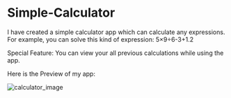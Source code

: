 # Simple-Calculator

I have created a simple calculator app which can calculate any expressions. For example, you can solve this kind of expression: 5×9÷6-3+1.2

Special Feature: 
You can view your all previous calculations while using the app.

Here is the Preview of my app:


![calculator_image](https://github.com/JihanHasan1/Simple-Calculator/assets/150295625/df958fd8-5ec4-429e-8139-f0297cf0c206)

